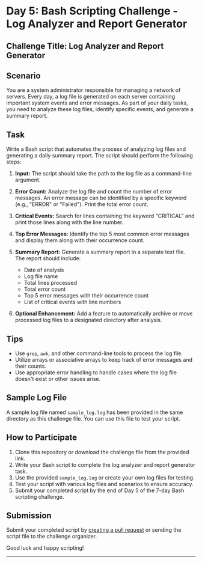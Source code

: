 # Day 5: Bash Scripting Challenge - Log Analyzer and Report Generator

## Challenge Title: Log Analyzer and Report Generator

## Scenario

You are a system administrator responsible for managing a network of servers. Every day, a log file is generated on each server containing important system events and error messages. As part of your daily tasks, you need to analyze these log files, identify specific events, and generate a summary report.

## Task

Write a Bash script that automates the process of analyzing log files and generating a daily summary report. The script should perform the following steps:

1. **Input:** The script should take the path to the log file as a command-line argument.

2. **Error Count:** Analyze the log file and count the number of error messages. An error message can be identified by a specific keyword (e.g., "ERROR" or "Failed"). Print the total error count.

3. **Critical Events:** Search for lines containing the keyword "CRITICAL" and print those lines along with the line number.

4. **Top Error Messages:** Identify the top 5 most common error messages and display them along with their occurrence count.

5. **Summary Report:** Generate a summary report in a separate text file. The report should include:

   - Date of analysis
   - Log file name
   - Total lines processed
   - Total error count
   - Top 5 error messages with their occurrence count
   - List of critical events with line numbers

6. **Optional Enhancement:** Add a feature to automatically archive or move processed log files to a designated directory after analysis.

## Tips

- Use `grep`, `awk`, and other command-line tools to process the log file.
- Utilize arrays or associative arrays to keep track of error messages and their counts.
- Use appropriate error handling to handle cases where the log file doesn't exist or other issues arise.

## Sample Log File

A sample log file named `sample_log.log` has been provided in the same directory as this challenge file. You can use this file to test your script.

## How to Participate

1. Clone this repository or download the challenge file from the provided link.
2. Write your Bash script to complete the log analyzer and report generator task.
3. Use the provided `sample_log.log` or create your own log files for testing.
4. Test your script with various log files and scenarios to ensure accuracy.
5. Submit your completed script by the end of Day 5 of the 7-day Bash scripting challenge.

## Submission

Submit your completed script by [creating a pull request](https://help.github.com/en/github/collaborating-with-issues-and-pull-requests/creating-a-pull-request) or sending the script file to the challenge organizer.

Good luck and happy scripting!

---
